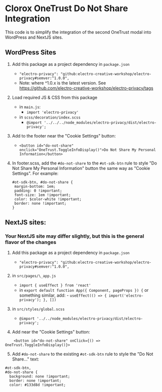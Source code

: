 # Clorox OneTrust Do Not Share Integration

This code is to simplify the integration of the second OneTrust modal into WordPress and NextJS sites.

## WordPress Sites

1. Add this package as a project dependency in `package.json`

    - `"electro-privacy": "github:electro-creative-workshop/electro-privacy#semver:^1.0.0",`
    - Note: where ^1.0.x is the latest version. See https://github.com/electro-creative-workshop/electro-privacy/tags

2. Load required JS & CSS from this package

    - in `main.js`:
        - `import 'electro-privacy'`
    - in `scss/decoration/index.scss`
        - `@import '../../../node_modules/electro-privacy/dist/electro-privacy';`

3. Add to the footer near the "Cookie Settings" button:

    - `<button id="do-not-share" onclick="OneTrust.ToggleInfoDisplay()">Do Not Share My Personal Information</button>`

4. In footer.scss, add the `#do-not-share` to the `#ot-sdk-btn` rule to style "Do Not Share My Personal Information" button the same way as "Cookie Settings". For example:

    ```
    #ot-sdk-btn, #do-not-share {
     margin-bottom: 1em;
     padding: 0 !important;
     font-size: 1em !important;
     color: $color-white !important;
     border: none !important;
    }
    ```

## NextJS sites:

### Your NextJS site may differ slightly, but this is the general flavor of the changes

1. Add this package as a project dependency in `package.json`

    - `"electro-privacy": "github:electro-creative-workshop/electro-privacy#semver:^1.0.0",`

2. in `src/pages/\_app.js`

    - `import { useEffect } from 'react'`
    - in `export default function App({ Component, pageProps }) {` or something similar, add: - `useEffect(() => { import('electro-privacy'); }, [])`

3. in `src/styles/global.scss`

    - `@import '../../node_modules/electro-privacy/dist/electro-privacy';`

4. Add near the "Cookie Settings" button:

```
    <button id="do-not-share" onClick={() => OneTrust.ToggleInfoDisplay()}>
```

5. Add `#do-not-share` to the existing `#ot-sdk-btn` rule to style the "Do Not Share..." text:

```
#ot-sdk-btn,
#do-not-share {
  background: none !important;
  border: none !important;
  color: #133d8d !important;
```

